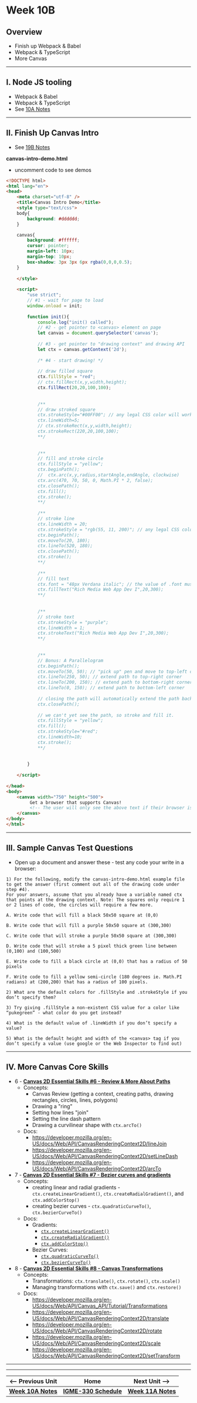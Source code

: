 # Week 10B

## Overview
- Finish up Webpack & Babel
- Webpack & TypeScript
- More Canvas

<hr>

## I. Node JS tooling
- Webpack & Babel
- Webpack & TypeScript
- See [10A Notes](./10A.md)

<hr>

## II. Finish Up Canvas Intro

- See [19B Notes](./9B.md)

**canvas-intro-demo.html**
 - uncomment code to see demos

```html
<!DOCTYPE html>
<html lang="en">
<head>
	<meta charset="utf-8" />
	<title>Canvas Intro Demo</title>
	<style type="text/css">
	body{
		background: #dddddd;
 	}

	canvas{
		background: #ffffff;
		cursor: pointer;
		margin-left: 10px;
		margin-top: 10px;
		box-shadow: 3px 3px 6px rgba(0,0,0,0.5);
 	}
	
	</style>
	
	<script>
		"use strict";
		// #1 - wait for page to load
		window.onload = init; 
		
		function init(){
			console.log("init() called");
			// #2 - get pointer to <canvas> element on page
			let canvas = document.querySelector('canvas');
			
			// #3 - get pointer to "drawing context" and drawing API
			let ctx = canvas.getContext('2d');
			
			/* #4 - start drawing! */
			
			// draw filled square
			ctx.fillStyle = "red"; 
			// ctx.fillRect(x,y,width,height);
			ctx.fillRect(20,20,100,100);
			
			
			/** 
			// draw stroked square
			ctx.strokeStyle="#00FF00"; // any legal CSS color will work for .fillStyle or .strokeStyle
			ctx.lineWidth=5;
			// ctx.strokeRect(x,y,width,height);
			ctx.strokeRect(220,20,100,100);
			**/
			
			
			/**
			// fill and stroke circle
			ctx.fillStyle = "yellow";
			ctx.beginPath();
			//  ctx.arc(x,y,radius,startAngle,endAngle, clockwise)
			ctx.arc(470, 70, 50, 0, Math.PI * 2, false); 
			ctx.closePath();
 			ctx.fill();
 			ctx.stroke();
 			**/
 			
			/**
			// stroke line
			ctx.lineWidth = 20; 
			ctx.strokeStyle = "rgb(55, 11, 200)"; // any legal CSS color will work for .fillStyle or .strokeStyle
			ctx.beginPath(); 
			ctx.moveTo(20, 180);
			ctx.lineTo(520, 180); 
			ctx.closePath(); 
			ctx.stroke();
			**/
			
			/**
			// fill text
			ctx.font = "48px Verdana italic"; // the value of .font must be a valid CSS declaration
			ctx.fillText("Rich Media Web App Dev I",20,300);
			**/
			
			
			/**
			// stroke text
			ctx.strokeStyle = "purple";
			ctx.lineWidth = 1; 
			ctx.strokeText("Rich Media Web App Dev I",20,300);
			**/
			
			
			/**
			// Bonus: A Parallelogram
			ctx.beginPath();
            ctx.moveTo(50, 50); // "pick up" pen and move to top-left corner
            ctx.lineTo(250, 50); // extend path to top-right corner
            ctx.lineTo(200, 150); // extend path to bottom-right corner
            ctx.lineTo(0, 150); // extend path to bottom-left corner
            
            // closing the path will automatically extend the path back to (50,50) where it started
            ctx.closePath();
            
            // we can't yet see the path, so stroke and fill it.
            ctx.fillStyle = "yellow"; 
            ctx.fill();
            ctx.strokeStyle="#red";
            ctx.lineWidth=10; 
			ctx.stroke();
			**/
			
			
		}
		
	</script>
	
</head>
<body>
	<canvas width="750" height="500">
         Get a browser that supports Canvas!
         <!-- The user will only see the above text if their browser is older and doesn't support <canvas> -->
	</canvas>
</body>
</html>
```

<hr>

## III. Sample Canvas Test Questions

- Open up a document and answer these - test any code your write in a browser:

```
1) For the following, modify the canvas-intro-demo.html example file to get the answer (first comment out all of the drawing code under step #4).
For your answers, assume that you already have a variable named ctx that points at the drawing context. Note: The squares only require 1 or 2 lines of code, the circles will require a few more.

A. Write code that will fill a black 50x50 square at (0,0)

B. Write code that will fill a purple 50x50 square at (300,300)

C. Write code that will stroke a purple 50x50 square at (300,300)

D. Write code that will stroke a 5 pixel thick green line between (0,100) and (100,500)

E. Write code to fill a black circle at (0,0) that has a radius of 50 pixels

F. Write code to fill a yellow semi-circle (180 degrees ie. Math.PI radians) at (200,200) that has a radius of 100 pixels.

2) What are the default colors for .fillStyle and .strokeStyle if you don’t specify them?

3) Try giving .fillStyle a non-existent CSS value for a color like “pukegreen” - what color do you get instead?

4) What is the default value of .lineWidth if you don’t specify a value?

5) What is the default height and width of the <canvas> tag if you don’t specify a value (use google or the Web Inspector to find out)
```

<hr>

## IV. More Canvas Core Skills

- 6 - [**Canvas 2D Essential Skills #6 - Review & More About Paths**](https://github.com/tonethar/IGME-330-Master/blob/master/notes/6-review-and-more-about-paths.md)
  - Concepts:
    - Canvas Review (getting a context, creating paths, drawing rectangles, circles, lines, polygons)
    - Drawing a "ring"
    - Setting how lines "join"
    - Setting the line dash pattern
    - Drawing a curvilinear shape with `ctx.arcTo()`
  - Docs:
    - https://developer.mozilla.org/en-US/docs/Web/API/CanvasRenderingContext2D/lineJoin
    - https://developer.mozilla.org/en-US/docs/Web/API/CanvasRenderingContext2D/setLineDash
    - https://developer.mozilla.org/en-US/docs/Web/API/CanvasRenderingContext2D/arcTo
- 7 - [**Canvas 2D Essential Skills #7 - Bezier curves and gradients**](https://github.com/tonethar/IGME-330-Master/blob/master/notes/7-bezier-curves-and-gradients.md)
  - Concepts:
    - creating linear and radial gradients - `ctx.createLinearGradient()`, `ctx.createRadialGradient()`, and `ctx.addColorStop()`
    - creating bezier curves - `ctx.quadraticCurveTo()`, `ctx.bezierCurveTo()`
   - Docs:
     - Gradients:
       - [`ctx.createLinearGradient()`](https://developer.mozilla.org/en-US/docs/Web/API/CanvasRenderingContext2D/createLinearGradient)
       - [`ctx.createRadialGradient()`](https://developer.mozilla.org/en-US/docs/Web/API/CanvasRenderingContext2D/createRadialGradient)
       - [`ctx.addColorStop()`](https://developer.mozilla.org/en-US/docs/Web/API/CanvasGradient/addColorStop)
     - Bezier Curves:
       - [`ctx.quadraticCurveTo()`](https://developer.mozilla.org/en-US/docs/Web/API/CanvasRenderingContext2D/quadraticCurveTo)
       - [`ctx.bezierCurveTo()`](https://developer.mozilla.org/en-US/docs/Web/API/CanvasRenderingContext2D/bezierCurveTo)
- 8 - [**Canvas 2D Essential Skills #8 - Canvas Transformations**](https://github.com/tonethar/IGME-330-Master/blob/master/notes/8-canvas-transformations.md)
  - Concepts:
    - Transformations: `ctx.translate()`, `ctx.rotate()`, `ctx.scale()`
    - Managing transformations with `ctx.save()` and `ctx.restore()`
  - Docs:
    - https://developer.mozilla.org/en-US/docs/Web/API/Canvas_API/Tutorial/Transformations
    - https://developer.mozilla.org/en-US/docs/Web/API/CanvasRenderingContext2D/translate
    - https://developer.mozilla.org/en-US/docs/Web/API/CanvasRenderingContext2D/rotate
    - https://developer.mozilla.org/en-US/docs/Web/API/CanvasRenderingContext2D/scale
    - https://developer.mozilla.org/en-US/docs/Web/API/CanvasRenderingContext2D/setTransform

<hr><hr>


| <-- Previous Unit | Home | Next Unit -->
| --- | --- | --- 
| [**Week 10A Notes**](10A.md)  |  [**IGME-330 Schedule**](../schedule.md) | [**Week 11A Notes**](11A.md) 

